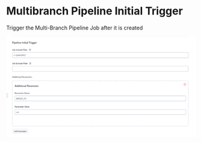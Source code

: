 # Multibranch Pipeline Initial Trigger

Trigger the Multi-Branch Pipeline Job after it is created

![Example](images/example.png)
